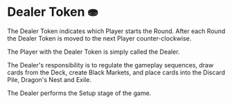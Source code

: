 # Dealer Token ⛂

The Dealer Token indicates which Player starts the Round. After each Round the Dealer Token is moved to the next Player counter-clockwise.

The Player with the Dealer Token is simply called the Dealer.

The Dealer's responsibility is to regulate the gameplay sequences, draw cards from the Deck, create Black Markets, and place cards into the Discard Pile, Dragon's Nest and Exile.

The Dealer performs the Setup stage of the game.
